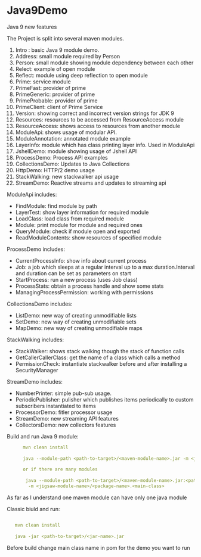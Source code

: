 # Java9Demo

Java 9 new features


The Project is split into several maven modules.


1) Intro : basic Java 9 module demo. 
2) Address: small module required by Person
3) Person: small module showing module dependency between each other
4) Relect: example of open module
5) Reflect: module using deep reflection to open module
6) Prime: service module
7) PrimeFast: provider of prime
8) PrimeGeneric: provider of prime
9) PrimeProbable: provider of prime
10) PrimeClient: client of Prime Service
11) Version: showing correct and incorrect version strings for JDK 9
12) Resources: resources to be accessed from ResourceAccess module
13) ResourceAccess: shows access to resources from another module
14) ModuleApi: shows usage of modular API.
15) ModuleAnnotation: annotated module example
16) LayerInfo: module which has class printing layer info. 
Used in ModuleApi
17) JshellDemo: module showing usage of Jshell API
18) ProcessDemo: Process API examples
19) CollectionsDemo: Updates to Java Collections
20) HttpDemo: HTTP/2 demo usage
21) StackWalking: new stackwalker api usage
22) StreamDemo: Reactive streams and updates to streaming api

ModuleApi includes:

- FindModule: find module by path
- LayerTest: show layer information for required module
- LoadClass: load class from required module
- Module: print module for module and required ones
- QueryModule: check if module open and exported
- ReadModuleContents: show resources of specified module

ProcessDemo includes:

- CurrentProcessInfo: show info about current process
- Job:  a job which sleeps at a regular interval up to a max duration.Interval and duration can be set as parameters on start
- StartProcess: run a new process (uses Job class)
- ProcessStats: obtain a process handle and show some stats
- ManagingProcessPermission: working with permissions

CollectionsDemo includes:

- ListDemo: new way of creating unmodifiable lists
- SetDemo: new way of creating unmodifiable sets
- MapDemo: new way of creating unmodifiable maps

StackWalking includes:

- StackWalker: shows stack walking though the stack of function calls
- GetCallerCallerClass: get the name of a class which calls a method
- PermissionCheck: instantiate stackwalker before and after installing a SecurityManager

StreamDemo includes:

- NumberPrinter: simple pub-sub usage.
- PeriodicPublisher: pulisher which publishes items periodically to custom subscribers instantiated to items
- ProcessorDemo: fitler processor usage
- StreamDemo: new streaming API features
- CollectorsDemo: new collectors features


Build and run Java 9 module:
```yaml
      mvn clean install 
      
      java --module-path <path-to-target>/<maven-module-name>.jar -m <jigsaw-module-name>/<package-name>.<main-class>
      
      or if there are many modules
      
       java --module-path <path-to-target>/<maven-module-name>.jar:<path-to-target>/<maven-module-name>.jar
        -m <jigsaw-module-name>/<package-name>.<main-class>
   ```
   As far as I understand one maven module can have only one java module 
   
Classic biuld and run:

```yaml

   mvn clean install
   
   java -jar <path-to-target>/<jar-name>.jar
```   

Before build change main class name in pom for the demo you want to run 